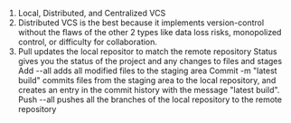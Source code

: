 1. Local, Distributed, and Centralized VCS
2. Distributed VCS is the best because it implements version-control without the flaws of the other 2 types like
   data loss risks, monopolized control, or difficulty for collaboration.
3. Pull updates the local repositor to match the remote repository
   Status gives you the status of the project and any changes to files and stages
   Add --all adds all modified files to the staging area
   Commit -m "latest build" commits files from the staging area to the local repository, and creates an entry in the
   commit history with the message "latest build".
   Push --all pushes all the branches of the local repository to the remote repository
